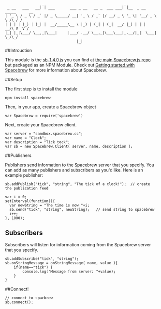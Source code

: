 	                 _                                     _                       
	 _ __   ___   __| | ___       ___ _ __   __ _  ___ ___| |__  _ __ _____      __
	| '_ \ / _ \ / _` |/ _ \_____/ __| '_ \ / _` |/ __/ _ \ '_ \| '__/ _ \ \ /\ / /
	| | | | (_) | (_| |  __/_____\__ \ |_) | (_| | (_|  __/ |_) | | |  __/\ V  V / 
	|_| |_|\___/ \__,_|\___|     |___/ .__/ \__,_|\___\___|_.__/|_|  \___| \_/\_/  
	                                 |_|                                           

##Introuction

This module is the [sb-1.4.0.js](https://github.com/Spacebrew/spacebrew.js/blob/master/library/sb-1.4.0.js) you can find at [the main Spacebrew.js repo](https://github.com/Spacebrew/spacebrew.js) but packaged as an NPM Module.  Check out [Getting started with Spacebrew](http://docs.spacebrew.cc/gettingstarted/) for more information about Spacebrew.


##Setup

The first step is to install the module

	npm install spacebrew

Then, in your app, create a Spacebrew object

	var Spacebrew = require('spacebrew')

Next, create your Spacebrew client.  

	var server = "sandbox.spacebrew.cc";
	var name = "Clock";
	var description = "Tick tock";
	var sb = new Spacebrew.Client( server, name, description );


##Publishers

Publishers send information to the Spacebrew server that you specify. You can add as many publishers and subscribers as you'd like.  Here is an example publisher:

	sb.addPublish("tick", "string", "The tick of a clock!");  // create the publication feed

	var i = 0;
	setInterval(function(){
	  var newString = "The time is now "+i;
	  sb.send("tick", "string", newString);   // send string to spacebrew
	  i++;
	}, 1000);


## Subscribers

Subscribers will listen for information coming from the Spacebrew server that you specify.  

	sb.addSubscribe("tick", "string");
	sb.onStringMessage = onStringMessage( name, value ){
		if(name=="tick") {
			console.log("Message from server: "+value);
		}
	}


##Connect!

	// connect to spacbrew
	sb.connect();
